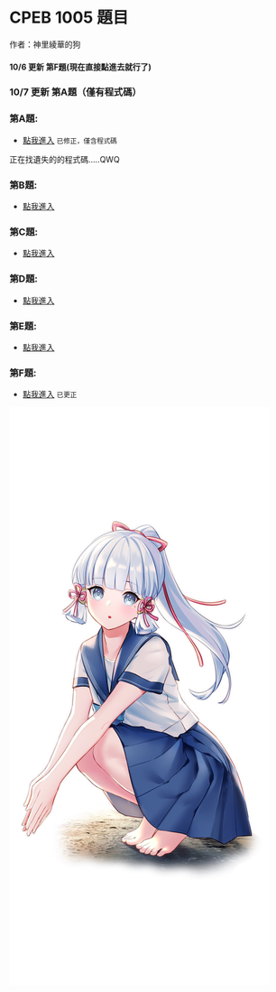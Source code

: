 # CPEB 1005 題目

作者：神里綾華的狗          

#### 10/6  更新 第F題(現在直接點進去就行了)
### 10/7   更新 第A題（僅有程式碼）

### 第A題:

* [點我進入](https://github.com/archie0732/CPEB1005/blob/main/A/README.md)  `已修正，僅含程式碼`

正在找遺失的的程式碼.....QWQ

### 第B題:

* [點我進入](https://github.com/archue001/CPEB1005/blob/B--Short-Sort/README.md)

### 第C題:

* [點我進入](https://github.com/archue001/CPEB1005/blob/C---Aleksa-and-Stack/README.md)

### 第D題:

* [點我進入](https://github.com/archue001/CPEB1005/blob/D---Good-Kid/README.md)

### 第E題:

* [點我進入](https://github.com/archue001/CPEB1005/blob/E---Increasing-Sequence/README.md)

### 第F題:

* [點我進入](https://github.com/archie0732/CPEB1005/blob/F---Rigged!/README.md)  `已更正`




![](https://github.com/archie0732/CPEB1005/blob/%E5%9C%96%E7%89%87/22092023064533C-0-lp.jpg)
